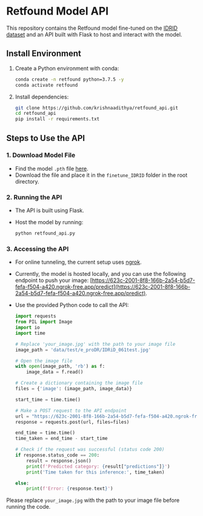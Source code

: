 # Retfound Model API

This repository contains the Retfound model fine-tuned on the [IDRID dataset](https://www.kaggle.com/datasets/mariaherrerot/idrid-dataset/) and an API built with Flask to host and interact with the model.

## Install Environment

1. Create a Python environment with conda:

    ```bash
    conda create -n retfound python=3.7.5 -y
    conda activate retfound
    ```

2. Install dependencies:

    ```bash
    git clone https://github.com/krishnaadithya/retfound_api.git
    cd retfound_api
    pip install -r requirements.txt
    ```

## Steps to Use the API

### 1. Download Model File

- Find the model `.pth` file [here](https://drive.google.com/file/d/1uKW5ZjKdKar3ZGAXu6u7I1a8B5s-uxH8/view?usp=sharing).
- Download the file and place it in the `finetune_IDRID` folder in the root directory.

### 2. Running the API

- The API is built using Flask.
- Host the model by running:

    ```bash
    python retfound_api.py
    ```

### 3. Accessing the API

- For online tunneling, the current setup uses [ngrok](https://ngrok.com/).
- Currently, the model is hosted locally, and you can use the following endpoint to push your image: [https://623c-2001-8f8-166b-2a54-b5d7-fefa-f504-a420.ngrok-free.app/predict](https://623c-2001-8f8-166b-2a54-b5d7-fefa-f504-a420.ngrok-free.app/predict).
- Use the provided Python code to call the API:

    ```python
    import requests
    from PIL import Image
    import io
    import time
    
    # Replace 'your_image.jpg' with the path to your image file
    image_path = 'data/test/e_proDR/IDRiD_061test.jpg'
    
    # Open the image file
    with open(image_path, 'rb') as f:
        image_data = f.read()
    
    # Create a dictionary containing the image file
    files = {'image': (image_path, image_data)}
    
    start_time = time.time()
    
    # Make a POST request to the API endpoint
    url = "https://623c-2001-8f8-166b-2a54-b5d7-fefa-f504-a420.ngrok-free.app/predict"  # Replace this link with your endpoint
    response = requests.post(url, files=files)
    
    end_time = time.time()
    time_taken = end_time - start_time
    
    # Check if the request was successful (status code 200)
    if response.status_code == 200:
        result = response.json()
        print(f'Predicted category: {result["predictions"]}')
        print('Time taken for this inference:', time_taken)
    
    else:
        print(f'Error: {response.text}')
    ```

Please replace `your_image.jpg` with the path to your image file before running the code.
